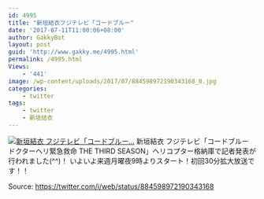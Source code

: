 ```yaml
---
id: 4995
title: "新垣結衣フジテレビ「コードブルー"
date: '2017-07-11T11:00:06+08:00'
author: GakkyBot
layout: post
guid: 'http://www.gakky.me/4995.html'
permalink: /4995.html
Views:
    - '441'
image: /wp-content/uploads/2017/07/884598972190343168_0.jpg
categories:
    - twitter
tags:
    - twitter
    - 新垣结衣
---
```


[![新垣結衣
フジテレビ「コードブルー...](http://www.yui-aragaki.org/wp-content/uploads/2017/07/884598972190343168_0.jpg)](http://www.yui-aragaki.org/wp-content/uploads/2017/07/884598972190343168_0.jpg)
新垣結衣
フジテレビ「コードブルー ドクターヘリ緊急救命 THE THIRD SEASON」ヘリコプター格納庫で記者発表が行われました(^^)！
いよいよ来週月曜夜9時よりスタート！初回30分拡大放送です！！

Source: <https://twitter.com/i/web/status/884598972190343168>

